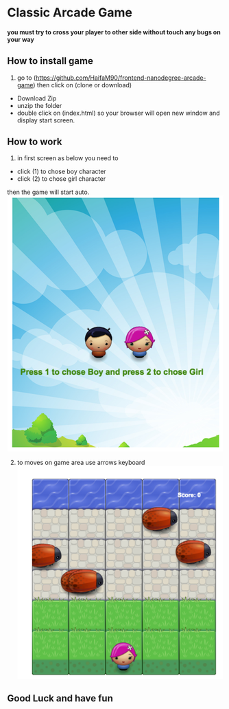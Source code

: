 
# Classic Arcade Game
#### you must try to cross your player to other side without touch any bugs on your way
## How to install game

1. go to (https://github.com/HaifaM90/frontend-nanodegree-arcade-game) then click on (clone or download)
* Download Zip
* unzip the folder
* double click on (index.html) so your browser will open new window and display start screen.

## How to work

1. in first screen as below you need to
* click (1) to chose boy character
* click (2) to chose girl character

then the game will start auto.
![Alt text](images/step1.png)

2. to moves on game area use arrows keyboard
![Alt text](images/step2.png)
## Good Luck and have fun
